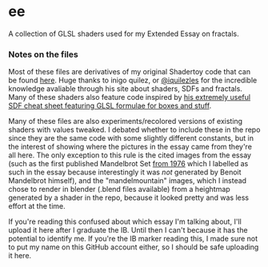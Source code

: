 # ee
A collection of GLSL shaders used for my Extended Essay on fractals.

### Notes on the files
Most of these files are derivatives of my original Shadertoy code that can be found [here](https://www.shadertoy.com/view/WtdfDM). Huge thanks to inigo quilez, or [@iquilezles](https://twitter.com/iquilezles) for the incredible knowledge avaliable through his site about shaders, SDFs and fractals. Many of these shaders also feature code inspired by [his extremely useful SDF cheat sheet featuring GLSL formulae for boxes and stuff](https://iquilezles.org/www/articles/distfunctions/distfunctions.htm).

Many of these files are also experiments/recolored versions of existing shaders with values tweaked. I debated whether to include these in the repo since they are the same code with some slightly different constants, but in the interest of showing where the pictures in the essay came from they're all here. The only exception to this rule is the cited images from the essay (such as the first published Mandelbrot Set [from 1976](https://upload.wikimedia.org/wikipedia/commons/d/d7/Mandel.png) which I labelled as such in the essay because interestingly it was *not* generated by Benoit Mandelbrot himself), and the "mandelmountain" images, which I instead chose to render in blender (.blend files available) from a heightmap generated by a shader in the repo, because it looked pretty and was less effort at the time.

If you're reading this confused about which essay I'm talking about, I'll upload it here after I graduate the IB. Until then I can't because it has the potential to identify me. If you're the IB marker reading this, I made sure not to put my name on this GitHub account either, so I should be safe uploading it here. 
